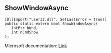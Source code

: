 ## ShowWindowAsync

```
[DllImport("user32.dll", SetLastError = true)]
public static extern bool ShowWindowAsync(
   IntPtr hWnd,
   int nCmdShow
);
```

Microsoft documentation: [Link](https://docs.microsoft.com/en-us/windows/win32/api/winuser/nf-winuser-showwindowasync)
